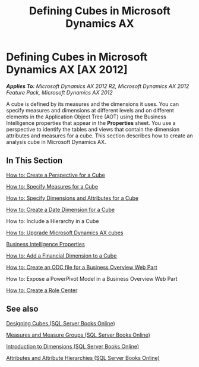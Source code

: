 ﻿---
title: Defining Cubes in Microsoft Dynamics AX
TOCTitle: Defining Cubes in Microsoft Dynamics AX
ms:assetid: 9c934dac-82fa-4865-9763-c161f6311dba
ms:mtpsurl: https://technet.microsoft.com/en-us/library/Cc615265(v=AX.60)
ms:contentKeyID: 28119548
ms.date: 04/17/2013
mtps_version: v=AX.60
---

# Defining Cubes in Microsoft Dynamics AX [AX 2012]


_**Applies To:** Microsoft Dynamics AX 2012 R2, Microsoft Dynamics AX 2012 Feature Pack, Microsoft Dynamics AX 2012_

A cube is defined by its measures and the dimensions it uses. You can specify measures and dimensions at different levels and on different elements in the Application Object Tree (AOT) using the Business Intelligence properties that appear in the **Properties** sheet. You use a perspective to identify the tables and views that contain the dimension attributes and measures for a cube. This section describes how to create an analysis cube in Microsoft Dynamics AX.

## In This Section

[How to: Create a Perspective for a Cube](create-a-perspective-for-a-cube.md)

[How to: Specify Measures for a Cube](how-to-specify-measures-for-a-cube.md)

[How to: Specify Dimensions and Attributes for a Cube](how-to-specify-dimensions-and-attributes-for-a-cube.md)

[How to: Create a Date Dimension for a Cube](how-to-create-a-date-dimension-for-a-cube.md)

How to: Include a Hierarchy in a Cube

[How to: Upgrade Microsoft Dynamics AX cubes](how-to-upgrade-microsoft-dynamics-ax-cubes.md)

[Business Intelligence Properties](business-intelligence-properties.md)

[How to: Add a Financial Dimension to a Cube](how-to-add-a-financial-dimension-to-a-cube.md)

[How to: Create an ODC file for a Business Overview Web Part](how-to-create-an-odc-file-for-a-business-overview-web-part.md)

How to: Expose a PowerPivot Model in a Business Overview Web Part

[How to: Create a Role Center](how-to-create-a-role-center.md)

## See also

[Designing Cubes (SQL Server Books Online)](http://go.microsoft.com/fwlink/?linkid=208734)

[Measures and Measure Groups (SQL Server Books Online)](http://go.microsoft.com/fwlink/?linkid=208692)

[Introduction to Dimensions (SQL Server Books Online)](http://go.microsoft.com/fwlink/?linkid=115077)

[Attributes and Attribute Hierarchies (SQL Server Books Online)](http://go.microsoft.com/fwlink/?linkid=115080)

